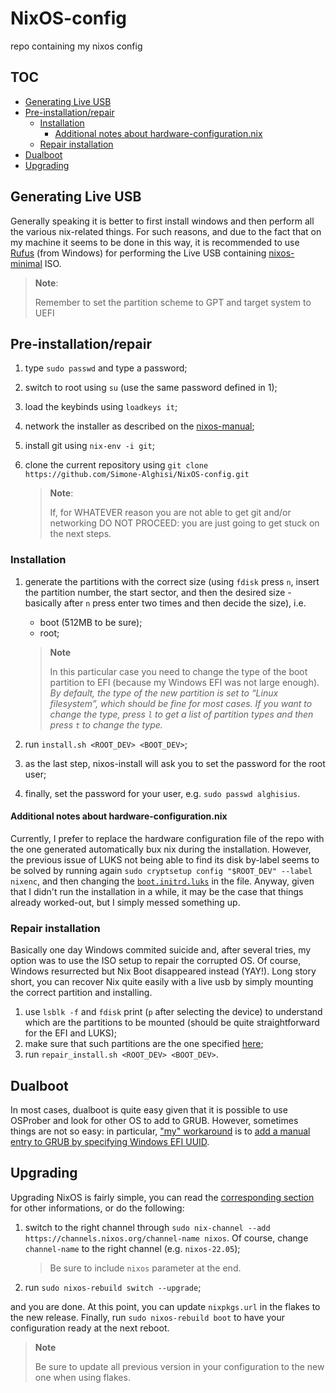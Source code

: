 <!-- omit in toc -->
# NixOS-config
repo containing my nixos config

<!-- omit in toc -->
## TOC
- [Generating Live USB](#generating-live-usb)
- [Pre-installation/repair](#pre-installationrepair)
  - [Installation](#installation)
    - [Additional notes about hardware-configuration.nix](#additional-notes-about-hardware-configurationnix)
  - [Repair installation](#repair-installation)
- [Dualboot](#dualboot)
- [Upgrading](#upgrading)

## Generating Live USB
Generally speaking it is better to first install windows and then perform all the various nix-related things. For such reasons, and due to the fact that on my machine it seems to be done in this way, it is recommended to use [Rufus](https://rufus.ie/en/) (from Windows) for performing the Live USB containing [nixos-minimal](https://nixos.org/download.html) ISO.

> **Note**:
>
> Remember to set the partition scheme to GPT and target system to UEFI

## Pre-installation/repair
1. type `sudo passwd` and type a password;
2. switch to root using `su` (use the same password defined in 1);
3. load the keybinds using `loadkeys it`;
4. network the installer as described on the [nixos-manual](https://nixos.org/manual/nixos/stable/index.html#sec-installation-booting-networking);
5. install git using `nix-env -i git`;
6. clone the current repository using `git clone https://github.com/Simone-Alghisi/NixOS-config.git`

    > **Note**:
    >
    > If, for WHATEVER reason you are not able to get git and/or networking DO NOT PROCEED: you are just going to get stuck on the next steps.

### Installation
1. generate the partitions with the correct size (using `fdisk` press `n`, insert the partition number, the start sector, and then the desired size - basically after `n` press enter two times and then decide the size), i.e.
    - boot (512MB to be sure);
    - root;

    > **Note**
    >
    > In this particular case you need to change the type of the boot partition to EFI (because my Windows EFI was not large enough). *By default, the type of the new partition is set to “Linux filesystem”, which should be fine for most cases. If you want to change the type, press `l` to get a list of partition types and then press `t` to change the type.*
2. run `install.sh <ROOT_DEV> <BOOT_DEV>`;
3. as the last step, nixos-install will ask you to set the password for the root user;
4. finally, set the password for your user, e.g. `sudo passwd alghisius`.

#### Additional notes about hardware-configuration.nix
Currently, I prefer to replace the hardware configuration file of the repo with the one generated automatically bux nix during the installation. However, the previous issue of LUKS not being able to find its disk by-label seems to be solved by running again `sudo cryptsetup config "$ROOT_DEV" --label nixenc`, and then changing the [`boot.initrd.luks`](./system/hardware-configuration.nix#L21) in the file. Anyway, given that I didn't run the installation in a while, it may be the case that things already worked-out, but I simply messed something up.

### Repair installation
Basically one day Windows commited suicide and, after several tries, my option was to use the ISO setup to repair the corrupted OS. Of course, Windows resurrected but Nix Boot disappeared instead (YAY!). Long story short, you can recover Nix quite easily with a live usb by simply mounting the correct partition and installing.

1. use `lsblk -f` and `fdisk` print (`p` after selecting the device) to understand which are the partitions to be mounted (should be quite straightforward for the EFI and LUKS);
2. make sure that such partitions are the one specified [here](./system/hardware-configuration.nix);
3. run `repair_install.sh <ROOT_DEV> <BOOT_DEV>`.

## Dualboot
In most cases, dualboot is quite easy given that it is possible to use OSProber and look for other OS to add to GRUB. However, sometimes things are not so easy: in particular, ["my" workaround](https://nixos.wiki/wiki/Dual_Booting_NixOS_and_Windows) is to [add a manual entry to GRUB by specifying Windows EFI UUID](./system/boot.nix#L14).

## Upgrading
Upgrading NixOS is fairly simple, you can read the [corresponding section](https://nixos.org/manual/nixos/stable/index.html#sec-upgrading) for other informations, or do the following:
1. switch to the right channel through `sudo nix-channel --add https://channels.nixos.org/channel-name nixos`. Of course, change `channel-name` to the right channel (e.g. `nixos-22.05`);
    > Be sure to include `nixos` parameter at the end.
2. run `sudo nixos-rebuild switch --upgrade`;

and you are done. At this point, you can update `nixpkgs.url` in the flakes to the new release. Finally, run `sudo nixos-rebuild boot` to have your configuration ready at the next reboot.

> **Note**
>
> Be sure to update all previous version in your configuration to the new one when using flakes.
